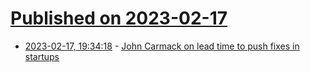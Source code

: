 # [Published on 2023-02-17](index.md)

* [2023-02-17, 19:34:18](https://news.ycombinator.com/item?id=34839263) - [John Carmack on lead time to push fixes in startups](https://twitter.com/id_aa_carmack/status/1626389610635923457)
